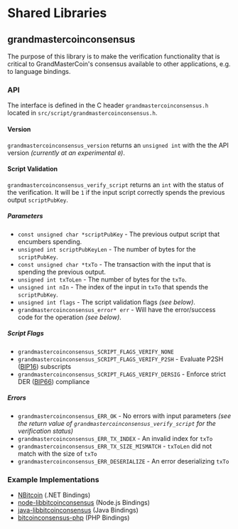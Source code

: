 Shared Libraries
================

## grandmastercoinconsensus

The purpose of this library is to make the verification functionality that is critical to GrandMasterCoin's consensus available to other applications, e.g. to language bindings.

### API

The interface is defined in the C header `grandmastercoinconsensus.h` located in  `src/script/grandmastercoinconsensus.h`.

#### Version

`grandmastercoinconsensus_version` returns an `unsigned int` with the the API version *(currently at an experimental `0`)*.

#### Script Validation

`grandmastercoinconsensus_verify_script` returns an `int` with the status of the verification. It will be `1` if the input script correctly spends the previous output `scriptPubKey`.

##### Parameters
- `const unsigned char *scriptPubKey` - The previous output script that encumbers spending.
- `unsigned int scriptPubKeyLen` - The number of bytes for the `scriptPubKey`.
- `const unsigned char *txTo` - The transaction with the input that is spending the previous output.
- `unsigned int txToLen` - The number of bytes for the `txTo`.
- `unsigned int nIn` - The index of the input in `txTo` that spends the `scriptPubKey`.
- `unsigned int flags` - The script validation flags *(see below)*.
- `grandmastercoinconsensus_error* err` - Will have the error/success code for the operation *(see below)*.

##### Script Flags
- `grandmastercoinconsensus_SCRIPT_FLAGS_VERIFY_NONE`
- `grandmastercoinconsensus_SCRIPT_FLAGS_VERIFY_P2SH` - Evaluate P2SH ([BIP16](https://github.com/bitcoin/bips/blob/master/bip-0016.mediawiki)) subscripts
- `grandmastercoinconsensus_SCRIPT_FLAGS_VERIFY_DERSIG` - Enforce strict DER ([BIP66](https://github.com/bitcoin/bips/blob/master/bip-0066.mediawiki)) compliance

##### Errors
- `grandmastercoinconsensus_ERR_OK` - No errors with input parameters *(see the return value of `grandmastercoinconsensus_verify_script` for the verification status)*
- `grandmastercoinconsensus_ERR_TX_INDEX` - An invalid index for `txTo`
- `grandmastercoinconsensus_ERR_TX_SIZE_MISMATCH` - `txToLen` did not match with the size of `txTo`
- `grandmastercoinconsensus_ERR_DESERIALIZE` - An error deserializing `txTo`

### Example Implementations
- [NBitcoin](https://github.com/NicolasDorier/NBitcoin/blob/master/NBitcoin/Script.cs#L814) (.NET Bindings)
- [node-libbitcoinconsensus](https://github.com/bitpay/node-libbitcoinconsensus) (Node.js Bindings)
- [java-libbitcoinconsensus](https://github.com/dexX7/java-libbitcoinconsensus) (Java Bindings)
- [bitcoinconsensus-php](https://github.com/Bit-Wasp/bitcoinconsensus-php) (PHP Bindings)
